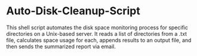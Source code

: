 # Auto-Disk-Cleanup-Script
This shell script automates the disk space monitoring process for specific directories on a Unix-based server. It reads a list of directories from a .txt file, calculates space usage for each, appends results to an output file, and then sends the summarized report via email. 
